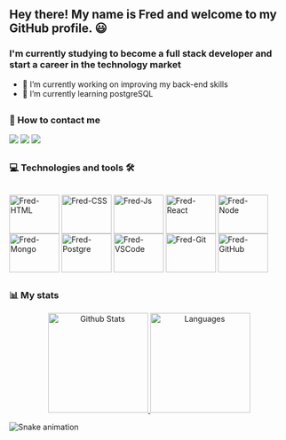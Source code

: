 ## Hey there! My name is Fred and welcome to my GitHub profile. 😃
### I'm currently studying to become a full stack developer and start a career in the technology market
- 🔭 I’m currently working on improving my back-end skills
- 🌱 I’m currently learning postgreSQL

##

### 📧 How to contact me
<div>
  <a href = "mailto:fredbettecher@gmail.com"><img src="https://img.shields.io/badge/Gmail-D14836?style=for-the-badge&logo=gmail&logoColor=white" target="_blank"></a>
  <a href="http://discordapp.com/users/414539277309968396" target="_blank"><img src="https://img.shields.io/badge/Discord-7289DA?style=for-the-badge&logo=discord&logoColor=white" target="_blank"></a>
  <a href="https://www.linkedin.com/in/fredericobettecher/" target="_blank"><img src="https://img.shields.io/badge/-LinkedIn-%230077B5?style=for-the-badge&logo=linkedin&logoColor=white" target="_blank"></a>
</div>

  ##

### 💻 Technologies and tools 🛠
<div style="display: inline_block"><br>
  <img align="center" alt="Fred-HTML" height="70" width="90" src="https://cdn.jsdelivr.net/gh/devicons/devicon/icons/html5/html5-plain-wordmark.svg">
  <img align="center" alt="Fred-CSS" height="70" width="90" src="https://cdn.jsdelivr.net/gh/devicons/devicon/icons/css3/css3-plain-wordmark.svg">
  <img align="center" alt="Fred-Js" height="70" width="90" src="https://cdn.jsdelivr.net/gh/devicons/devicon/icons/javascript/javascript-original.svg">
  <img align="center" alt="Fred-React" height="70" width="90" src="https://cdn.jsdelivr.net/gh/devicons/devicon/icons/react/react-original-wordmark.svg">
  <img align="center" alt="Fred-Node" height="70" width="90" src="https://cdn.jsdelivr.net/gh/devicons/devicon/icons/nodejs/nodejs-plain-wordmark.svg">
  <img align="center" alt="Fred-Mongo" height="70" width="90" src="https://cdn.jsdelivr.net/gh/devicons/devicon/icons/mongodb/mongodb-original-wordmark.svg">
  <img align="center" alt="Fred-Postgre" height="70" width="90" src="https://cdn.jsdelivr.net/gh/devicons/devicon/icons/postgresql/postgresql-original-wordmark.svg">
  <img align="center" alt="Fred-VSCode" height="70" width="90" src="https://cdn.jsdelivr.net/gh/devicons/devicon/icons/vscode/vscode-original-wordmark.svg">
  <img align="center" alt="Fred-Git" height="70" width="90" src="https://cdn.jsdelivr.net/gh/devicons/devicon/icons/git/git-plain-wordmark.svg">
  <img align="center" alt="Fred-GitHub" height="70" width="90" src="https://cdn.jsdelivr.net/gh/devicons/devicon/icons/github/github-original-wordmark.svg">
</div>

  ##

### 📊 My stats
<div style="display: inline_block" align="center">
  <a href="https://github.com/anuraghazra/github-readme-stats">
    <img height="180" src="https://github-readme-stats.vercel.app/api?username=FredBettecher&show_icons=true&count_private=true&theme=transparent" alt="Github Stats"/>
  </a>
  
  <a href="https://github.com/anuraghazra/github-readme-stats">
    <img height="180" src="https://github-readme-stats.vercel.app/api/top-langs/?username=FredBettecher&layout=compact&theme=transparent&card_width=250" alt="Languages" />
  </a>
</div>

![Snake animation](https://github.com/FredBettecher/FredBettecher/blob/output/github-contribution-grid-snake.svg)
